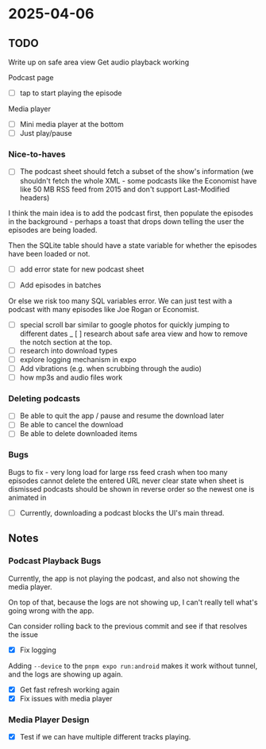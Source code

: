 # 2025-04-06

## TODO

Write up on safe area view
Get audio playback working

Podcast page

- [ ] tap to start playing the episode

Media player

- [ ] Mini media player at the bottom
- [ ] Just play/pause

### Nice-to-haves

- [ ] The podcast sheet should fetch a subset of the show's information (we shouldn't fetch the whole XML - some podcasts like the Economist have like 50 MB RSS feed from 2015 and don't support Last-Modified headers)

I think the main idea is to add the podcast first, then populate the episodes in the background - perhaps a toast that drops down telling the user the episodes are being loaded.

Then the SQLite table should have a state variable for whether the episodes have been loaded or not.

- [ ] add error state for new podcast sheet

- [ ] Add episodes in batches

Or else we risk too many SQL variables error.
We can just test with a podcast with many episodes like Joe Rogan or Economist.

- [ ] special scroll bar similar to google photos for quickly jumping to different dates
_ [ ] research about safe area view and how to remove the notch section at the top.
- [ ] research into download types
- [ ] explore logging mechanism in expo
- [ ] Add vibrations (e.g. when scrubbing through the audio)
- [ ] how mp3s and audio files work

### Deleting podcasts

- [ ] Be able to quit the app / pause and resume the download later
- [ ] Be able to cancel the download
- [ ] Be able to delete downloaded items

### Bugs

Bugs to fix - very long load for large rss feed
crash when too many episodes
cannot delete the entered URL
never clear state when sheet is dismissed
podcasts should be shown in reverse order so the newest one is animated in

- [ ] Currently, downloading a podcast blocks the UI's main thread.

## Notes

### Podcast Playback Bugs

Currently, the app is not playing the podcast,
and also not showing the media player.

On top of that, because the logs are not showing up,
I can't really tell what's going wrong with the app.

Can consider rolling back to the previous commit
and see if that resolves the issue

- [x] Fix logging

Adding `--device` to the `pnpm expo run:android` makes it work without tunnel,
and the logs are showing up again.

- [x] Get fast refresh working again
- [x] Fix issues with media player

### Media Player Design

- [x] Test if we can have multiple different tracks playing.